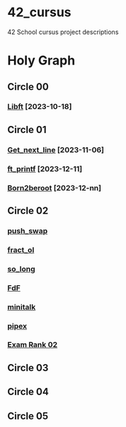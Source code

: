 # 42_cursus
42 School cursus project descriptions

# Holy Graph
## Circle 00

### [Libft](https://github.com/luismiguelcasadodiaz/libft) [2023-10-18]


## Circle 01
### [Get_next_line](https://github.com/luismiguelcasadodiaz/get_next_line) [2023-11-06]
### [ft_printf](https://github.com/luismiguelcasadodiaz/ft_printf) [2023-12-11]
### [Born2beroot](https://github.com/luismiguelcasadodiaz/Born2beRoot) [2023-12-nn]

## Circle 02
### [push_swap]()
### [fract_ol]()
### [so_long]()
### [FdF]()
### [minitalk]()
### [pipex]()
### [Exam Rank 02]()

## Circle 03

## Circle 04

## Circle 05

